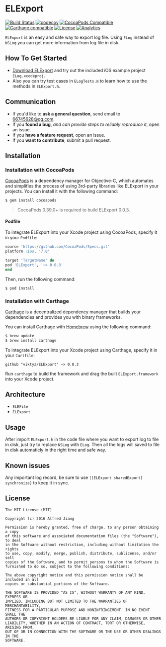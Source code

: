 # ELExport

[![Build Status](https://travis-ci.org/viktyz/ELExport.svg?branch=master)](https://travis-ci.org/viktyz/ELExport)
[![codecov](https://codecov.io/gh/viktyz/ELExport/branch/master/graph/badge.svg)](https://codecov.io/gh/viktyz/ELExport)
[![CocoaPods Compatible](https://img.shields.io/cocoapods/v/ELExport.svg)](https://img.shields.io/cocoapods/v/ELExport.svg)
[![Carthage compatible](https://img.shields.io/badge/Carthage-compatible-4BC51D.svg?style=flat)](https://github.com/Carthage/Carthage)
[![License](http://img.shields.io/badge/license-MIT-blue.svg)](http://opensource.org/licenses/MIT)
[![Analytics](https://ga-beacon.appspot.com/UA-76943272-1/elexport/readme)](https://github.com/igrigorik/ga-beacon)

`ELExport` is an easy and safe way to export log file. Using `ELog` instead of `NSLog` you can get more information from log file in disk.

## How To Get Started

- [Download ELExport](https://github.com/viktyz/ELExport.git) and try out the included iOS example project `ELog.xcodeproj`.
- Also you can try test cases in `ELogTests.m` to learn how to use the methods in `ELExport.h`.

## Communication

- If you'd like to **ask a general question**, send email to [66745628@qq.com](66745628@qq.com).
- If you **found a bug**, _and can provide steps to reliably reproduce it_, open an issue.
- If you **have a feature request**, open an issue.
- If you **want to contribute**, submit a pull request.

## Installation

### Installation with CocoaPods

[CocoaPods](http://cocoapods.org) is a dependency manager for Objective-C, which automates and simplifies the process of using 3rd-party libraries like ELExport in your projects. You can install it with the following command:

```bash
$ gem install cocoapods
```

> CocoaPods 0.39.0+ is required to build ELExport 0.0.3.

#### Podfile

To integrate ELExport into your Xcode project using CocoaPods, specify it in your `Podfile`:

```ruby
source 'https://github.com/CocoaPods/Specs.git'
platform :ios, '7.0'

target 'TargetName' do
pod 'ELExport', '~> 0.0.3'
end
```

Then, run the following command:

```bash
$ pod install
```

### Installation with Carthage

[Carthage](https://github.com/Carthage/Carthage) is a decentralized dependency manager that builds your dependencies and provides you with binary frameworks.

You can install Carthage with [Homebrew](http://brew.sh/) using the following command:

```bash
$ brew update
$ brew install carthage
```

To integrate ELExport into your Xcode project using Carthage, specify it in your `Cartfile`:

```ogdl
github "viktyz/ELExport" ~> 0.0.3
```

Run `carthage` to build the framework and drag the built `ELExport.framework` into your Xcode project.

## Architecture

- `ELEFile`
- `ELExport`

## Usage

After import `ELExport.h` in the code file where you want to export log to file in disk, just try to replace `NSLog` with `ELog`.
Then all the logs will saved to file in disk automaticly in the right time and safe way.

## Known issues

Any important log record, be sure to use `[[ELExport sharedExport] synchronize]` to keep it in sync.

## License
```
The MIT License (MIT)

Copyright (c) 2016 Alfred Jiang

Permission is hereby granted, free of charge, to any person obtaining a copy
of this software and associated documentation files (the "Software"), to deal
in the Software without restriction, including without limitation the rights
to use, copy, modify, merge, publish, distribute, sublicense, and/or sell
copies of the Software, and to permit persons to whom the Software is
furnished to do so, subject to the following conditions:

The above copyright notice and this permission notice shall be included in all
copies or substantial portions of the Software.

THE SOFTWARE IS PROVIDED "AS IS", WITHOUT WARRANTY OF ANY KIND, EXPRESS OR
IMPLIED, INCLUDING BUT NOT LIMITED TO THE WARRANTIES OF MERCHANTABILITY,
FITNESS FOR A PARTICULAR PURPOSE AND NONINFRINGEMENT. IN NO EVENT SHALL THE
AUTHORS OR COPYRIGHT HOLDERS BE LIABLE FOR ANY CLAIM, DAMAGES OR OTHER
LIABILITY, WHETHER IN AN ACTION OF CONTRACT, TORT OR OTHERWISE, ARISING FROM,
OUT OF OR IN CONNECTION WITH THE SOFTWARE OR THE USE OR OTHER DEALINGS IN THE
SOFTWARE.
```
